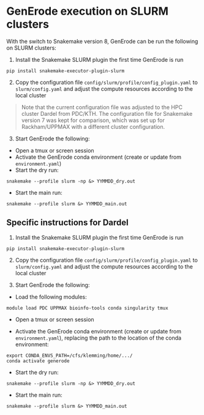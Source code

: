 # GenErode execution on SLURM clusters

With the switch to Snakemake version 8, GenErode can be run 
the following on SLURM clusters:

1) Install the Snakemake SLURM plugin the first time GenErode 
is run

```
pip install snakemake-executor-plugin-slurm
```

2) Copy the configuration file `config/slurm/profile/config_plugin.yaml` 
to `slurm/config.yaml` and adjust the compute resources according to 
the local cluster

> Note that the current configuration file was adjusted to the 
HPC cluster Dardel from PDC/KTH. The configuration file for 
Snakemake version 7 was kept for comparison, which was set up 
for Rackham/UPPMAX with a different cluster configuration.

3) Start GenErode the following:

- Open a tmux or screen session
- Activate the GenErode conda environment (create or update 
from `environment.yaml`)
- Start the dry run:

```
snakemake --profile slurm -np &> YYMMDD_dry.out
```

- Start the main run:

```
snakemake --profile slurm &> YYMMDD_main.out
```

## Specific instructions for Dardel

1) Install the Snakemake SLURM plugin the first time GenErode 
is run

```
pip install snakemake-executor-plugin-slurm
```

2) Copy the configuration file `config/slurm/profile/config_plugin.yaml` 
to `slurm/config.yaml` and adjust the compute resources according to 
the local cluster

3) Start GenErode the following:

- Load the following modules:

```
module load PDC UPPMAX bioinfo-tools conda singularity tmux
```

- Open a tmux or screen session

- Activate the GenErode conda environment (create or update 
from `environment.yaml`), replacing the path to the location 
of the conda environment:

```
export CONDA_ENVS_PATH=/cfs/klemming/home/.../
conda activate generode
```


- Start the dry run:

```
snakemake --profile slurm -np &> YYMMDD_dry.out
```

- Start the main run:

```
snakemake --profile slurm &> YYMMDD_main.out
```